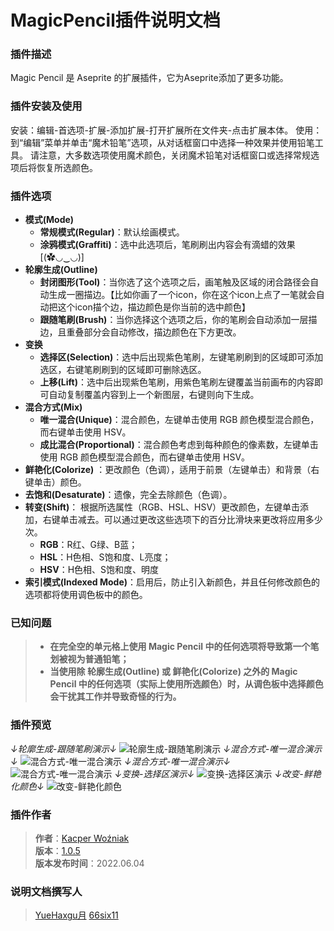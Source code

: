 # MagicPencil插件说明文档

### 插件描述
Magic Pencil 是 Aseprite 的扩展插件，它为Aseprite添加了更多功能。

### 插件安装及使用
安装：编辑-首选项-扩展-添加扩展-打开扩展所在文件夹-点击扩展本体。
使用：到“编辑”菜单并单击“魔术铅笔”选项，从对话框窗口中选择一种效果并使用铅笔工具。
请注意，大多数选项使用魔术颜色，关闭魔术铅笔对话框窗口或选择常规选项后将恢复所选颜色。

### 插件选项
- **模式(Mode)**
  - **常规模式(Regular)**：默认绘画模式。
  - **涂鸦模式(Graffiti)**：选中此选项后，笔刷刷出内容会有滴蜡的效果[(✿◡‿◡)]
- **轮廓生成(Outline)**
  - **封闭图形(Tool)**：当你选了这个选项之后，画笔触及区域的闭合路径会自动生成一圈描边。【比如你画了一个icon，你在这个icon上点了一笔就会自动把这个icon描个边，描边颜色是你当前的选中颜色】
  - **跟随笔刷(Brush)**：当你选择这个选项之后，你的笔刷会自动添加一层描边，且重叠部分会自动修改，描边颜色在下方更改。
- **变换**
  - **选择区(Selection)**：选中后出现紫色笔刷，左键笔刷刷到的区域即可添加选区，右键笔刷刷到的区域即可删除选区。
  - **上移(Lift)**：选中后出现紫色笔刷，用紫色笔刷左键覆盖当前画布的内容即可自动复制覆盖内容到上一个新图层，右键则向下生成。
- **混合方式(Mix)**
  - **唯一混合(Unique)**：混合颜色，左键单击使用 RGB 颜色模型混合颜色，而右键单击使用 HSV。
  - **成比混合(Proportional)**：混合颜色考虑到每种颜色的像素数，左键单击使用 RGB 颜色模型混合颜色，而右键单击使用 HSV。
- **鲜艳化(Colorize)** ：更改颜色（色调），适用于前景（左键单击）和背景（右键单击）颜色。
- **去饱和(Desaturate)**：遗像，完全去除颜色（色调）。
- **转变(Shift)**： 根据所选属性（RGB、HSL、HSV）更改颜色，左键单击添加，右键单击减去。可以通过更改这些选项下的百分比滑块来更改将应用​​多少次。
  - **RGB**：R红、G绿、B蓝；
  - **HSL**：H色相、S饱和度、L亮度；
  - **HSV**：H色相、S饱和度、明度
- **索引模式(Indexed Mode)**：启用后，防止引入新颜色，并且任何修改颜色的选项都将使用调色板中的颜色。

### 已知问题
>- **在完全空的单元格上使用 Magic Pencil 中的任何选项将导致第一个笔划被视为普通铅笔；**
>- **当使用除 轮廓生成(Outline) 或 鲜艳化(Colorize) 之外的 Magic Pencil 中的任何选项（实际上使用所选颜色）时，从调色板中选择颜色会干扰其工作并导致奇怪的行为。**

### 插件预览
*↓轮廓生成-跟随笔刷演示↓*
![轮廓生成-跟随笔刷演示](https://s2.loli.net/2024/05/12/ZoNnxY2FefWMT7D.gif)
*↓混合方式-唯一混合演示↓*
![混合方式-唯一混合演示](https://s2.loli.net/2024/05/12/5nsDEtMNPa2f4Lo.gif)
*↓混合方式-唯一混合演示↓*
![混合方式-唯一混合演示](https://s2.loli.net/2024/05/12/Zvol8UfA29h3wBr.gif)
*↓变换-选择区演示↓*
![变换-选择区演示](https://s2.loli.net/2024/05/12/PdDSFyGYrmResLQ.gif)
*↓改变-鲜艳化颜色↓*
![改变-鲜艳化颜色](https://s2.loli.net/2024/05/12/gI9sHhaqiCzAYZU.gif)

### 插件作者
>**作者**：[Kacper Woźniak](https://thkaspar.itch.io/)\
>**版本**：[1.0.5](https://thkaspar.itch.io/magic-pencil)\
>**版本发布时间**：2022.06.04

### 说明文档撰写人
>[YueHaxgu月](https://github.com/YueHaxgu)
>[66six11](https://github.com/66six11)
